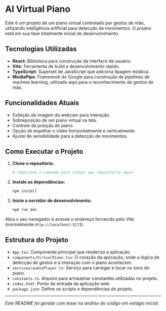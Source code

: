 # AI Virtual Piano

Este é um projeto de um piano virtual controlado por gestos de mão, utilizando inteligência artificial para detecção de movimentos. O projeto está em sua fase totalmente inicial de desenvolvimento.

## Tecnologias Utilizadas

*   **React:** Biblioteca para construção da interface de usuário.
*   **Vite:** Ferramenta de build e desenvolvimento rápido.
*   **TypeScript:** Superset de JavaScript que adiciona tipagem estática.
*   **MediaPipe:** Framework do Google para construção de pipelines de machine learning, utilizado aqui para o reconhecimento de gestos de mão.

## Funcionalidades Atuais

*   Exibição da imagem da webcam para interação.
*   Sobreposição de um piano virtual na tela.
*   Controle da posição do piano.
*   Opção de espelhar o vídeo horizontalmente e verticalmente.
*   Ajuste de sensibilidade para a detecção de movimentos.

## Como Executar o Projeto

1.  **Clone o repositório:**
    ```bash
    # (Adicione o comando para clonar seu repositório aqui)
    ```

2.  **Instale as dependências:**
    ```bash
    npm install
    ```

3.  **Inicie o servidor de desenvolvimento:**
    ```bash
    npm run dev
    ```

Abra o seu navegador e acesse o endereço fornecido pelo Vite (normalmente `http://localhost:5173`).

## Estrutura do Projeto

*   `App.tsx`: Componente principal que renderiza a aplicação.
*   `components/VirtualPiano.tsx`: O coração da aplicação, onde a lógica de detecção de gestos e a interação com o piano acontecem.
*   `services/audioPlayer.ts`: Serviço para carregar e tocar os sons do piano.
*   `constants.ts`: Arquivo para armazenar constantes utilizadas no projeto.
*   `index.html`: Ponto de entrada da aplicação web.
*   `package.json`: Define os scripts e dependências do projeto.

---
*Este README foi gerado com base na análise do código em estágio inicial.*
